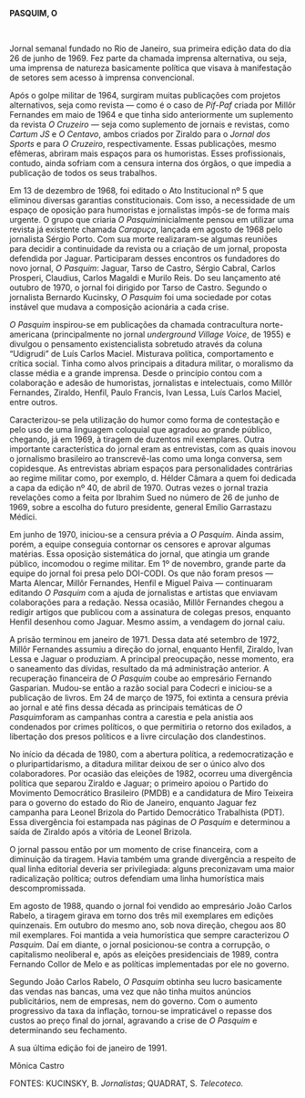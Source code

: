 **PASQUIM, O**

 

Jornal semanal fundado no Rio de Janeiro, sua primeira edição data do
dia 26 de junho de 1969. Fez parte da chamada imprensa alternativa, ou
seja, uma imprensa de natureza basicamente política que visava à
manifestação de setores sem acesso à imprensa convencional.

Após o golpe militar de 1964, surgiram muitas publicações com projetos
alternativos, seja como revista — como é o caso de *Pif-Paf* criada por
Millôr Fernandes em maio de 1964 e que tinha sido anteriormente um
suplemento da revista *O Cruzeiro* — seja como suplemento de jornais e
revistas, como *Cartum JS* e *O Centavo*, ambos criados por Ziraldo para
o *Jornal dos Sports* e para *O Cruzeiro*, respectivamente. Essas
publicações, mesmo efêmeras, abriram mais espaços para os humoristas.
Esses profissionais, contudo, ainda sofriam com a censura interna dos
órgãos, o que impedia a publicação de todos os seus trabalhos.

Em 13 de dezembro de 1968, foi editado o Ato Institucional nº 5 que
eliminou diversas garantias constitucionais. Com isso, a necessidade de
um espaço de oposição para humoristas e jornalistas impôs-se de forma
mais urgente. O grupo que criaria *O Pasquim*inicialmente pensou em
utilizar uma revista já existente chamada *Carapuça*, lançada em agosto
de 1968 pelo jornalista Sérgio Porto. Com sua morte realizaram-se
algumas reuniões para decidir a continuidade da revista ou a criação de
um jornal, proposta defendida por Jaguar. Participaram desses encontros
os fundadores do novo jornal, *O Pasquim*: Jaguar, Tarso de Castro,
Sérgio Cabral, Carlos Prosperi, Claudius, Carlos Magaldi e Murilo Reis.
Do seu lançamento até outubro de 1970, o jornal foi dirigido por Tarso
de Castro. Segundo o jornalista Bernardo Kucinsky, *O Pasquim* foi uma
sociedade por cotas instável que mudava a composição acionária a cada
crise.

*O Pasquim* inspirou-se em publicações da chamada contracultura
norte-americana (principalmente no jornal *underground Village Voice*,
de 1955) e divulgou o pensamento existencialista sobretudo através da
coluna “Udigrudi” de Luís Carlos Maciel. Misturava política,
comportamento e crítica social. Tinha como alvos principais a ditadura
militar, o moralismo da classe média e a grande imprensa. Desde o
princípio contou com a colaboração e adesão de humoristas, jornalistas e
intelectuais, como Millôr Fernandes, Ziraldo, Henfil, Paulo Francis,
Ivan Lessa, Luís Carlos Maciel, entre outros.

Caracterizou-se pela utilização do humor como forma de contestação e
pelo uso de uma linguagem coloquial que agradou ao grande público,
chegando, já em 1969, à tiragem de duzentos mil exemplares. Outra
importante característica do jornal eram as entrevistas, com as quais
inovou o jornalismo brasileiro ao transcrevê-las como uma longa
conversa, sem copidesque. As entrevistas abriam espaços para
personalidades contrárias ao regime militar como, por exemplo, d. Hélder
Câmara a quem foi dedicada a capa da edição nº 40, de abril de 1970.
Outras vezes o jornal trazia revelações como a feita por Ibrahim Sued no
número de 26 de junho de 1969, sobre a escolha do futuro presidente,
general Emílio Garrastazu Médici.

Em junho de 1970, iniciou-se a censura prévia a *O Pasquim*. Ainda
assim, porém, a equipe conseguia contornar os censores e aprovar algumas
matérias. Essa oposição sistemática do jornal, que atingia um grande
público, incomodou o regime militar. Em 1º de novembro, grande parte da
equipe do jornal foi presa pelo DOI-CODI. Os que não foram presos —
Marta Alencar, Millôr Fernandes, Henfil e Miguel Paiva — continuaram
editando *O Pasquim* com a ajuda de jornalistas e artistas que enviavam
colaborações para a redação. Nessa ocasião, Millôr Fernandes chegou a
redigir artigos que publicou com a assinatura de colegas presos,
enquanto Henfil desenhou como Jaguar. Mesmo assim, a vendagem do jornal
caiu.

A prisão terminou em janeiro de 1971. Dessa data até setembro de 1972,
Millôr Fernandes assumiu a direção do jornal, enquanto Henfil, Ziraldo,
Ivan Lessa e Jaguar o produziam. A principal preocupação, nesse momento,
era o saneamento das dívidas, resultado da má administração anterior. A
recuperação financeira de *O Pasquim* coube ao empresário Fernando
Gasparian. Mudou-se então a razão social para Codecri e iniciou-se a
publicação de livros. Em 24 de março de 1975, foi extinta a censura
prévia ao jornal e até fins dessa década as principais temáticas de *O
Pasquim*foram as campanhas contra a carestia e pela anistia aos
condenados por crimes políticos, o que permitiria o retorno dos
exilados, a libertação dos presos políticos e a livre circulação dos
clandestinos.

No início da década de 1980, com a abertura política, a redemocratização
e o pluripartidarismo, a ditadura militar deixou de ser o único alvo dos
colaboradores. Por ocasião das eleições de 1982, ocorreu uma divergência
política que separou Ziraldo e Jaguar; o primeiro apoiou o Partido do
Movimento Democrático Brasileiro (PMDB) e a candidatura de Miro Teixeira
para o governo do estado do Rio de Janeiro, enquanto Jaguar fez campanha
para Leonel Brizola do Partido Democrático Trabalhista (PDT). Essa
divergência foi estampada nas páginas de *O Pasquim* e determinou a
saída de Ziraldo após a vitória de Leonel Brizola.

O jornal passou então por um momento de crise financeira, com a
diminuição da tiragem. Havia também uma grande divergência a respeito de
qual linha editorial deveria ser privilegiada: alguns preconizavam uma
maior radicalização política; outros defendiam uma linha humorística
mais descompromissada.

Em agosto de 1988, quando o jornal foi vendido ao empresário João Carlos
Rabelo, a tiragem girava em torno dos três mil exemplares em edições
quinzenais. Em outubro do mesmo ano, sob nova direção, chegou aos 80 mil
exemplares. Foi mantida a veia humorística que sempre caracterizou *O*
*Pasquim.* Daí em diante, o jornal posicionou-se contra a corrupção, o
capitalismo neoliberal e, após as eleições presidenciais de 1989, contra
Fernando Collor de Melo e as políticas implementadas por ele no governo.

Segundo João Carlos Rabelo, *O Pasquim* obtinha seu lucro basicamente
das vendas nas bancas, uma vez que não tinha muitos anúncios
publicitários, nem de empresas, nem do governo. Com o aumento
progressivo da taxa da inflação, tornou-se impraticável o repasse dos
custos ao preço final do jornal, agravando a crise de *O Pasquim* e
determinando seu fechamento.

A sua última edição foi de janeiro de 1991.

Mônica Castro

FONTES: KUCINSKY, B. *Jornalistas*; QUADRAT, S. *Telecoteco.*

 

 
